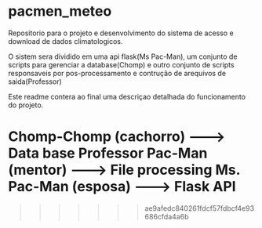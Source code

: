# pacmen_meteo
Repositorio para o projeto e desenvolvimento do sistema de acesso e download de dados climatologicos.

O sistem sera dividido em uma api flask(Ms Pac-Man), um conjunto de scripts para gerenciar a database(Chomp)
e outro conjunto de scripts responsaveis por pos-processamento e contrução de arequivos de saida(Professor)

Este readme contera ao final uma descriçao detalhada do funcionamento do projeto.


Chomp-Chomp (cachorro) ---> Data base
Professor Pac-Man (mentor) ---> File processing
Ms. Pac-Man (esposa) ---> Flask API
=======
>>>>>>> ae9afedc840261fdcf57fdbcf4e93686cfda4a6b
